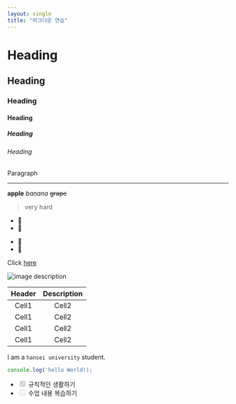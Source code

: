 ```yaml
---
layout: single
title: "마크다운 연습"
---
```


# Heading

## Heading

### Heading

#### Heading

##### Heading

###### Heading

Paragraph

---

**apple**
_banana_
~~grape~~

> very hard

- 🥥
- 🍇

* 🍈
* 🍉

Click [here](https://portal.hansei.ac.kr/)

![image description](http://snaptime.edaily.co.kr/wp-content/uploads/2021/03/KakaoTalk_20210310_174626882-1280x720.jpg)

| Header | Description |
| :----: | :---------: |
| Cell1  |    Cell2    |
| Cell1  |    Cell2    |
| Cell1  |    Cell2    |
| Cell1  |    Cell2    |

I am a `hansei university` student.

```ts
console.log('hello World!);
```

<ul>
<li><input checked="" disabled="" type="checkbox"> 규칙적인 생활하기</li>
<li><input disabled="" type="checkbox"> 수업 내용 복습하기</li>
</ul>
